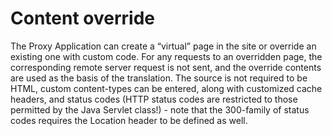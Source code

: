 # Content override

The Proxy Application can create a “virtual” page in the site or
override an existing one with custom code. For any requests to an
overridden page, the corresponding remote server request is not sent,
and the override contents are used as the basis of the
translation. The source is not required to be HTML, custom
content-types can be entered, along with customized cache headers, and
status codes (HTTP status codes are restricted to those permitted by
the Java Servlet class!) - note that the 300-family of status codes
requires the Location header to be defined as well.
